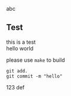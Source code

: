 abc
## Test

this is a test<br>
hello world<br>

please use ``make`` to build

```
git add.
git commit -m "hello"
```
123 def
